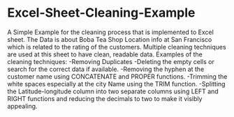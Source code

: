 # Excel-Sheet-Cleaning-Example
A Simple Example for the cleaning process that is implemented to Excel sheet.
The Data is about Boba Tea Shop Location info at San Francisco which is related to the rating of the customers.
Multiple cleaning techniques are used at this sheet to have clean, readable data.
Examples of the cleaning techniques:
-Removing Duplicates
-Deleting the empty cells or search for the correct data if available.
-Removing the hyphen at the customer name using CONCATENATE and PROPER functions.
-Trimming the white spaces especially at the city Name using the TRIM function.
-Splitting the Latitude-longitude column into two separate columns using LEFT and RIGHT functions and reducing the decimals to two to make it visibly appealing.
